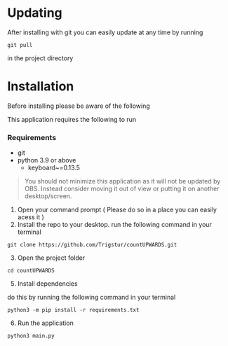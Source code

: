 # Updating

After installing with git you can easily update at any time by running

```
git pull
```

in the project directory

# Installation

Before installing please be aware of the following

This application requires the following to run

### Requirements

- git
- python 3.9 or above
  - keyboard~=0.13.5

> You should not minimize this application as it will not be updated by OBS. Instead consider moving it out of view or putting it on another desktop/screen.

1. Open your command prompt ( Please do so in a place you can easily acess it )
2. Install the repo to your desktop. run the following command in your terminal

```
git clone https://github.com/Trigstur/countUPWARDS.git
```

3. Open the project folder

```
cd countUPWARDS
```

5. Install dependencies

do this by running the following command in your terminal

```
python3 -m pip install -r requirements.txt
```

6. Run the application

```
python3 main.py
```

